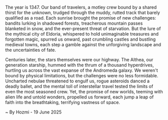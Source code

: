 
The year is 1347.  Our band of travelers, a motley crew bound by a shared thirst for the unknown, trudged through the muddy, rutted track that barely qualified as a road.  Each sunrise brought the promise of new challenges: bandits lurking in shadowed forests, treacherous mountain passes blanketed in snow, and the ever-present threat of starvation.  But the lure of the mythical city of Eldoria, whispered to hold unimaginable treasures and forgotten magic, spurred us onward, past crumbling castles and bustling medieval towns, each step a gamble against the unforgiving landscape and the uncertainties of fate.

Centuries later, the stars themselves were our highway.  The Althea, our generation starship, hummed with the thrum of a thousand hyperdrives, hurtling us across the vast expanse of the Andromeda galaxy.  We weren't bound by physical limitations, but the challenges were no less formidable.  Uncharted nebulae threatened to engulf us, rogue asteroids danced a deadly ballet, and the mental toll of interstellar travel tested the limits of even the most seasoned crew. Yet, the promise of new worlds, teeming with alien life and untold wonders, propelled us forward, each jump a leap of faith into the breathtaking, terrifying vastness of space.

~ By Hozmi - 19 June 2025
